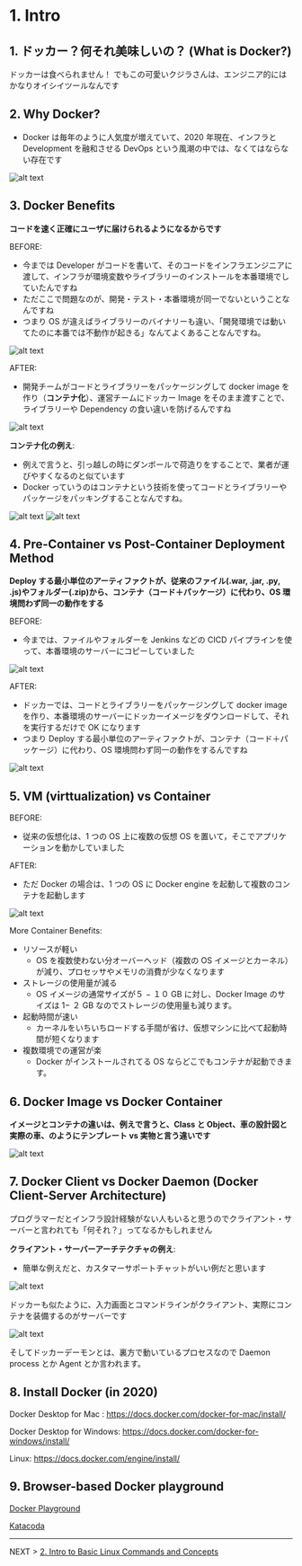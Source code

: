 # 1. Intro

## 1. ドッカー？何それ美味しいの？ (What is Docker?)

ドッカーは食べられません！
でもこの可愛いクジラさんは、エンジニア的にはかなりオイシイツールなんです

## 2. Why Docker?

- Docker は毎年のように人気度が増えていて、2020 年現在、インフラと Development を融和させる DevOps という風潮の中では、なくてはならない存在です

![alt text](../imgs/docker_popularity.png "Docker Popularity")

## 3. Docker Benefits

**コードを速く正確にユーザに届けられるようになるからです**

BEFORE:

- 今までは Developer がコードを書いて、そのコードをインフラエンジニアに渡して、インフラが環境変数やライブラリーのインストールを本番環境でしていたんですね
- ただここで問題なのが、開発・テスト・本番環境が同一でないということなんですね
- つまり OS が違えばライブラリーのバイナリーも違い、「開発環境では動いてたのに本番では不動作が起きる」なんてよくあることなんですね。

![alt text](../imgs/pre_container.png "Before Docker")

AFTER:

- 開発チームがコードとライブラリーをパッケージングして docker image を作り（**コンテナ化**）、運営チームにドッカー Image をそのまま渡すことで、ライブラリーや Dependency の食い違いを防げるんですね

![alt text](../imgs/post_container.png "After Docker")

**コンテナ化の例え**:

- 例えで言うと、引っ越しの時にダンボールで荷造りをすることで、業者が運びやすくなるのと似ています
- Docker っていうのはコンテナという技術を使ってコードとライブラリーやパッケージをパッキングすることなんですね。

![alt text](../imgs/container_example_1.png "Container as a box")
![alt text](../imgs/container_example_2.png "Container as an artifact")

## 4. Pre-Container vs Post-Container Deployment Method

**Deploy する最小単位のアーティファクトが、従来のファイル(.war, .jar, .py, .js)やフォルダー(.zip)から、コンテナ（コード＋パッケージ）に代わり、OS 環境問わず同一の動作をする**

BEFORE:

- 今までは、ファイルやフォルダーを Jenkins などの CICD パイプラインを使って、本番環境のサーバーにコピーしていました

![alt text](../imgs/pre_container_deployment.png "Pre-Container Deployment")

AFTER:

- ドッカーでは、コードとライブラリーをパッケージングして docker image を作り、本番環境のサーバーにドッカーイメージをダウンロードして、それを実行するだけで OK になります
- つまり Deploy する最小単位のアーティファクトが、コンテナ（コード＋パッケージ）に代わり、OS 環境問わず同一の動作をするんですね

![alt text](../imgs/post_container_deployment.png "Post-Container Deployment")

## 5. VM (virttualization) vs Container

BEFORE:

- 従来の仮想化は、1 つの OS 上に複数の仮想 OS を置いて，そこでアプリケーションを動かしていました

AFTER:

- ただ Docker の場合は、1 つの OS に Docker engine を起動して複数のコンテナを起動します

![alt text](../imgs/vm_vs_container.png "VM vs Container")

More Container Benefits:

- リソースが軽い
  - OS を複数使わない分オーバーヘッド（複数の OS イメージとカーネル）が減り、プロセッサやメモリの消費が少なくなります
- ストレージの使用量が減る
  - OS イメージの通常サイズが５ − １０ GB に対し、Docker Image のサイズは 1− ２ GB なのでストレージの使用量も減ります。
- 起動時間が速い
  - カーネルをいちいちロードする手間が省け、仮想マシンに比べて起動時間が短くなります
- 複数環境での運営が楽
  - Docker がインストールされてる OS ならどこでもコンテナが起動できます。

## 6. Docker Image vs Docker Container

**イメージとコンテナの違いは、例えで言うと、Class と Object、車の設計図と実際の車、のようにテンプレート vs 実物と言う違いです**

![alt text](../imgs/image_vs_container.png "Image vs Container")

## 7. Docker Client vs Docker Daemon (Docker Client-Server Architecture)

プログラマーだとインフラ設計経験がない人もいると思うのでクライアント・サーバーと言われても「何それ？」ってなるかもしれません

**クライアント・サーバーアーチテクチャの例え**:

- 簡単な例えだと、カスタマーサポートチャットがいい例だと思います

![alt text](../imgs/client_server_example1.png "Client Server")

ドッカーも似たように、入力画面とコマンドラインがクライアント、実際にコンテナを装備するのがサーバーです

![alt text](../imgs/client_server_example2.png "Docker Client Server")

そしてドッカーデーモンとは、裏方で動いているプロセスなので Daemon process とか Agent とか言われます。

## 8. Install Docker (in 2020)

Docker Desktop for Mac :
https://docs.docker.com/docker-for-mac/install/

Docker Desktop for Windows:
https://docs.docker.com/docker-for-windows/install/

Linux:
https://docs.docker.com/engine/install/

## 9. Browser-based Docker playground

[Docker Playground](https://labs.play-with-docker.com/)

[Katacoda](https://www.katacoda.com/courses/docker/playground)

---

NEXT > [2. Intro to Basic Linux Commands and Concepts](../2_Linux_Basics/README.md)
